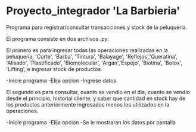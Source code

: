 # Proyecto_integrador 'La Barbieria'

Programa para registrar/consultar transacciones y stock de la peluqueria.

El programa consiste en dos archivos .py:

El primero es para ingresar todas las operaciones realizadas en la peluqueria, 'Corte', 'Barba', 'Tintura', 'Balayage', 'Reflejos','Queratina', 'Alisado', 'Plastificado', 'Biomolecular', 'Argan','Espejo', 'Biotina', 'Botox', 'Lifting', e ingresar stock de productos. 

-Inicie programa
-Elija opcion
-Ingrese datos

El segundo es para consultar, cuanto se vendio en el dia, cuanto se vendio desde el principio, 
historial cliente, y saber que cantidad en stock hay de los productos anteriormente ingresados menos los utilizados en la operaciones. 

-Inicie programa
-Elija opcion
-Se le mostraran los datos por pantalla

 

